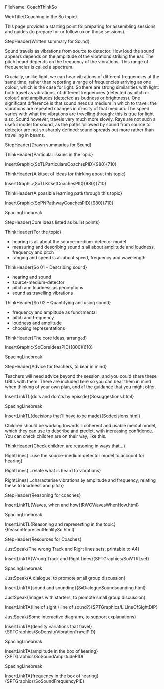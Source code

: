 FileName: CoachThinkSo

WebTitle{Coaching in the So topic}

This page provides a starting point for preparing for assembling sessions and guides (to prepare for or follow up on those sessions).

StepHeader{Written summary for Sound}

Sound travels as vibrations from source to detector. How loud the sound appears depends on the amplitude of the vibrations striking the ear. The pitch heard depends on the frequency of the vibrations. This range of frequencies is called a spectrum.

Crucially, unlike light, we can hear vibrations of different frequencies at the same time, rather than reporting a range of frequencies arriving as one colour, which is the case for light. So there are strong similarities with light: both travel as vibrations, of different frequencies (detected as pitch or colour) and amplitudes (detected as loudness or brightness). One significant difference is that sound needs a medium in which to travel: the vibrations are repeated changes in density of that medium. The speed varies with what the vibrations are travelling through: this is true for light also. Sound however, travels very much more slowly. Rays are not such a useful model for sound, as the paths followed by sound from source to detector are not so sharply defined: sound spreads out more rather than travelling in beams.

StepHeader{Drawn summaries for Sound}

ThinkHeader{Particular issues in the topic}

InsertGraphic{SoTLParticularsCoachesPID}{980}{710}

ThinkHeader{A kitset of ideas for thinking about this topic}

InsertGraphic{SoTLKitsetCoachesPID}{980}{710}

ThinkHeader{A possible learning path through this topic}

InsertGraphic{SoPNPathwayCoachesPID}{980}{710}

SpacingLinebreak

StepHeader{Core ideas listed as bullet points}

ThinkHeader{For the topic}

* hearing is all about the source-medium-detector model
* measuring and describing sound is all about amplitude and loudness, frequency and pitch
* ranging and speed is all about speed, frequency and wavelength

ThinkHeader{So 01 – Describing sound}

* hearing and sound
* source-medium-detector
* pitch and loudness as perceptions
* sound as travelling vibrations

ThinkHeader{So 02 – Quantifying and using sound}

* frequency and amplitude as fundamental
* pitch and frequency
* loudness and amplitude
* choosing representations

ThinkHeader{The core ideas, arranged}

InsertGraphic{SoCoreIdeasPID}{800}{610}

SpacingLinebreak

StepHeader{Advice for teachers, to bear in mind}


Teachers will need advice beyond the session, and you could share these URLs with them. There are included here so you can bear them in mind when thinking of your own plan, and of the guidance that you might offer.

InsertLinkTL{do's and don'ts by episode}{Sosuggestions.html}

SpacingLinebreak

InsertLinkTL{decisions that'll have to be made}{Sodecisions.html}

Children should be working towards a coherent and usable mental model, which they can use to describe and predict, with increasing confidence. You can check children are on their way, like this.

ThinkHeader{Check children are reasoning in ways that&hellip;}

RightLines{&hellip;use the source-medium-detector model to account for hearing}

RightLines{&hellip;relate what is heard to vibrations}

RightLines{&hellip;characterise vibrations by amplitude and frequency, relating these to loudness and pitch}

StepHeader{Reasoning for coaches}

InsertLinkTL{Waves, when and how}{RWCWavesWhenHow.html}

SpacingLinebreak

InsertLinkTL{Reasoning and representing in the topic}{ReasonRepresentRealitySo.html}

StepHeader{Resources for Coaches}

JustSpeak{The wrong Track and Right lines sets, printable to A4}

InsertLinkTA{Wrong Track and Right Lines}{SPTGraphics/SoWTRLset}

SpacingLinebreak


JustSpeak{A dialogue, to promote small group discussion}

InsertLinkTA{sound and sounding}{SoDialogueSoundsounding.html}

JustSpeak{Images with starters, to promote small group discussion}

InsertLinkTA{line of sight / line of sound?}{SPTGraphics/LiLineOfSightDIP}

JustSpeak{Some interactive diagrams, to support explanations}

InsertLinkTA{density variations that travel}{SPTGraphics/SoDensityVibrationTravelPID}

SpacingLinebreak

InsertLinkTA{amplitude in the box of hearing}{SPTGraphics/SoSoundAmplitudePID}

SpacingLinebreak

InsertLinkTA{frequency in the box of hearing}{SPTGraphics/SoSoundFrequencyPID}





